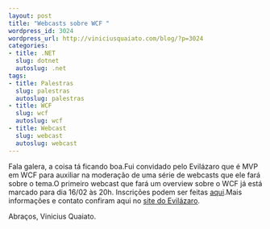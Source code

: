```yaml
--- 
layout: post
title: "Webcasts sobre WCF "
wordpress_id: 3024
wordpress_url: http://viniciusquaiato.com/blog/?p=3024
categories: 
- title: .NET
  slug: dotnet
  autoslug: .net
tags: 
- title: Palestras
  slug: palestras
  autoslug: palestras
- title: WCF
  slug: wcf
  autoslug: wcf
- title: Webcast
  slug: webcast
  autoslug: webcast
---
```

Fala galera, a coisa tá ficando boa.Fui convidado pelo Evilázaro que é MVP em WCF para auxiliar na moderação de uma série de webcasts que ele fará sobre o tema.O primeiro webcast que fará um overview sobre o WCF já está marcado para dia 16/02 às 20h. Inscrições podem ser feitas [aqui](https://msevents.microsoft.com/CUI/WebCastEventDetails.aspx?EventID=1032476498&EventCategory=4&culture=pt-BR&CountryCode=BR).Mais informações e contato confiram aqui no [site do Evilázaro](http://evilazaro.feres.kinghost.net/post/2011/01/26/WCF-Brasil-WebCast-WCF-(Parte-01-de-15)-Overview.aspx).

Abraços,
Vinicius Quaiato.
